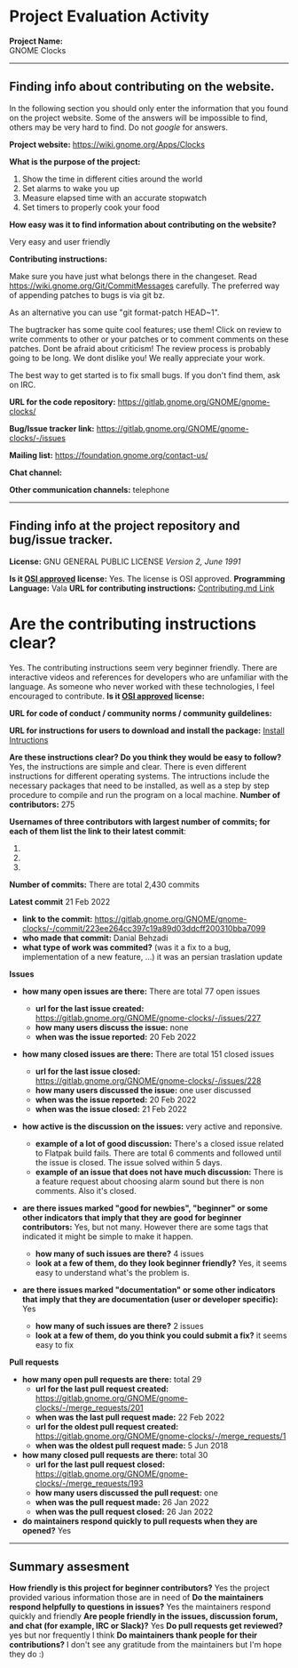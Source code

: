 # Project Evaluation Activity

**Project Name:**  
GNOME Clocks

---

## Finding info about contributing on the website.

In the following section you should only enter the information that you
found on the project website. Some of the answers will be impossible to find, others
may be very hard to find. Do not _google_ for answers.

**Project website:**
https://wiki.gnome.org/Apps/Clocks

**What is the purpose of the project:**

1. Show the time in different cities around the world
2. Set alarms to wake you up
3. Measure elapsed time with an accurate stopwatch
4. Set timers to properly cook your food

**How easy was it to find information about contributing on the website?**

Very easy and user friendly

**Contributing instructions:**

Make sure you have just what belongs there in the changeset.
Read https://wiki.gnome.org/Git/CommitMessages carefully.
The preferred way of appending patches to bugs is via git bz.

As an alternative you can use "git format-patch HEAD~1".

The bugtracker has some quite cool features; use them!
Click on review to write comments to other or your patches or to comment
comments on these patches.
Dont be afraid about criticism! The review process is probably going to be
long.
We dont dislike you! We really appreciate your work.

The best way to get started is to fix small bugs. If you don't find them, ask
on IRC.

**URL for the code repository:**
https://gitlab.gnome.org/GNOME/gnome-clocks/

**Bug/Issue tracker link:**
https://gitlab.gnome.org/GNOME/gnome-clocks/-/issues

**Mailing list:**
https://foundation.gnome.org/contact-us/

**Chat channel:**

**Other communication channels:**
telephone

---

## Finding info at the project repository and bug/issue tracker.

**License:**
GNU GENERAL PUBLIC LICENSE _Version 2, June 1991_

**Is it [OSI approved](https://opensource.org/licenses/alphabetical) license:**
Yes. The license is OSI approved.
**Programming Language:**
Vala
**URL for contributing instructions:**
[Contributing.md Link](https://gitlab.gnome.org/GNOME/gnome-clocks/-/blob/master/CONTRIBUTING.md)

# **Are the contributing instructions clear?**
Yes. The contributing instructions seem very beginner friendly. There are interactive videos and references for developers who are unfamiliar with the language. As someone who never worked with these technologies, I feel encouraged to contribute.
**Is it [OSI approved](https://opensource.org/licenses/alphabetical) license:**

**URL for code of conduct / community norms / community guildelines:**

**URL for instructions for users to download and install the package:**
[Install Intructions](https://wiki.gnome.org/Projects/Vala/ValaPlatforms)

**Are these instructions clear? Do you think they would be easy to follow?**
Yes, the instructions are simple and clear. There is even different instructions for different operating systems. The intructions include the necessary packages that need to be installed, as well as a step by step procedure to compile and run the program on a local machine.
**Number of contributors:**
275

**Usernames of three contributors with largest number of commits; for
each of them list the link to their latest commit**:

1.
2.
3.

**Number of commits:**
There are total 2,430 commits

**Latest commit**
21 Feb 2022

- **link to the commit:**
  https://gitlab.gnome.org/GNOME/gnome-clocks/-/commit/223ee264cc397c19a89d03ddcff200310bba7099
- **who made that commit:**
  Danial Behzadi
- **what type of work was commited?** (was it a fix to a bug, implementation of a new feature, ...)
  it was an persian traslation update

**Issues**

- **how many open issues are there:**
  There are total 77 open issues
  - **url for the last issue created:**
    https://gitlab.gnome.org/GNOME/gnome-clocks/-/issues/227
  - **how many users discuss the issue:**
    none
  - **when was the issue reported:**
    20 Feb 2022
- **how many closed issues are there:**
  There are total 151 closed issues
  - **url for the last issue closed:**
    https://gitlab.gnome.org/GNOME/gnome-clocks/-/issues/228
  - **how many users discussed the issue:**
    one user discussed
  - **when was the issue reported:**
    20 Feb 2022
  - **when was the issue closed:**
    21 Feb 2022
- **how active is the discussion on the issues:**
  very active and reponsive.

  - **example of a lot of good discussion:**
    There's a closed issue related to Flatpak build fails. There are total 6 comments and followed until the issue is closed. The issue solved within 5 days.
  - **example of an issue that does not have much discussion:**
    There is a feature request about choosing alarm sound but there is non comments. Also it's closed.

- **are there issues marked "good for newbies", "beginner" or some other indicators that imply that they are good for beginner contributors:**
  Yes, but not many. However there are some tags that indicated it might be simple to make it happen.
  - **how many of such issues are there?**
    4 issues
  - **look at a few of them, do they look beginner friendly?**
    Yes, it seems easy to understand what's the problem is.
- **are there issues marked "documentation" or some other indicators that imply that they are documentation (user or developer specific):**
  Yes
  - **how many of such issues are there?**
    2 issues
  - **look at a few of them, do you think you could submit a fix?**
    it seems easy to fix

**Pull requests**

- **how many open pull requests are there:**
  total 29
  - **url for the last pull request created:**
    https://gitlab.gnome.org/GNOME/gnome-clocks/-/merge_requests/201
  - **when was the last pull request made:**
    22 Feb 2022
  - **url for the oldest pull request created:**
    https://gitlab.gnome.org/GNOME/gnome-clocks/-/merge_requests/1
  - **when was the oldest pull request made:**
    5 Jun 2018
- **how many closed pull requests are there:**
  total 30
  - **url for the last pull request closed:**
    https://gitlab.gnome.org/GNOME/gnome-clocks/-/merge_requests/193
  - **how many users discussed the pull request:**
    one
  - **when was the pull request made:**
    26 Jan 2022
  - **when was the pull request closed:**
    26 Jan 2022
- **do maintainers respond quickly to pull requests when they are opened?**
  Yes

---

## Summary assesment

**How friendly is this project for beginner contributors?**
Yes the project provided various information those are in need of
**Do the maintainers respond helpfully to questions in issues?**
Yes the maintainers respond quickly and friendly
**Are people friendly in the issues, discussion forum, and chat (for example, IRC or Slack)?**
Yes
**Do pull requests get reviewed?**
yes but nor frequently I think
**Do maintainers thank people for their contributions?**
I don't see any gratitude from the maintainers but I'm hope they do :)

